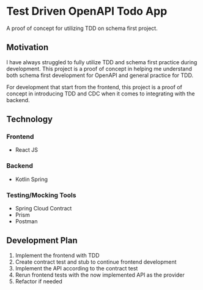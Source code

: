 # Test Driven OpenAPI Todo App

A proof of concept for utilizing TDD on schema first project.

## Motivation

I have always struggled to fully utilize TDD and schema first practice during development. This project is a proof of
concept in helping me understand both schema first development for OpenAPI and general practice for TDD.

For development that start from the frontend, this project is a proof of concept in introducing TDD and CDC when it
comes to integrating with the backend.

## Technology

### Frontend

- React JS

### Backend

- Kotlin Spring

### Testing/Mocking Tools

- Spring Cloud Contract
- Prism
- Postman

## Development Plan

1. Implement the frontend with TDD
2. Create contract test and stub to continue frontend development
3. Implement the API according to the contract test
4. Rerun frontend tests with the now implemented API as the provider
5. Refactor if needed
